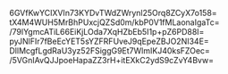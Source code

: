 6GVfKwYCIXVIn73KYDvTWdZWrynl25Orq8ZCyX7o158=
tX4M4WUH5MrBhPUxcjQZSd0m/kbP0V1fMLaonaIgaTc=
/79lYgmcATiL66EiKjLOda7XqHZbEb5I1p+pZ6PD88I=
pyJNlFIr7fBeEcYET5sYZFRFUveJ9qEpeZBJO2NI34E=
DllMcgfLgdRaU3yz52FSiggG9Et7WlmIKJ40ksFZOec=
/5VGnIAvQJJpoeHapaZZ3rH+itEXkC2ydS9cZvY4Bvw=
